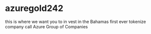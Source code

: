# azuregold242
 this is where we want you to in vest in the Bahamas first ever tokenize company call Azure Group of Companies
